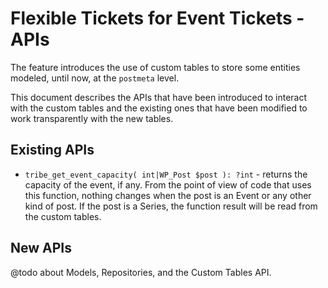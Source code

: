 # Flexible Tickets for Event Tickets - APIs

The feature introduces the use of custom tables to store some entities modeled, until now, at the `postmeta` level.

This document describes the APIs that have been introduced to interact with the custom tables and the existing ones that
have been modified to work transparently with the new tables.

## Existing APIs

* `tribe_get_event_capacity( int|WP_Post $post ): ?int` - returns the capacity of the event, if any. From the point of
  view of code that uses this function, nothing changes when the post is an Event or any other kind of post. If the post
  is a Series, the function result will be read from the custom tables.

## New APIs

@todo about Models, Repositories, and the Custom Tables API.

